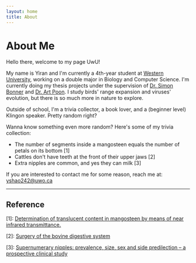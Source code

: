 ```yaml
---
layout: home
title: About
---
```


# About Me


Hello there, welcome to my page UwU!

My name is Yiran and I'm currently a 4th-year student at 
[Western University](https://www.uwo.ca), working on a double major in Biology and Computer Science. I'm currently doing my thesis projects under the supervision of [Dr. Simon Bonner](https://www.uwo.ca/stats/people/bios/simon-bonner.html) and [Dr. Art Poon](https://www.schulich.uwo.ca/microbiologyandimmunology/people/Art%20Poon.html). I study birds' range expansion and viruses' evolution, but there is so much more in nature to explore. 

Outside of school, I'm a trivia collector, a book lover, and a (beginner level) Klingon speaker. Pretty random right?

Wanna know something even more random? Here's some of my trivia collection:

- The number of segments inside a mangosteen equals the number of petals on its bottom \[1\]
- Cattles don't have teeth at the front of their upper jaws \[2\]
- Extra nipples are common, and yes they can milk \[3\] 


If you are interested to contact me for some reason, reach me at: [yshao242@uwo.ca](mailto:yshao242@uwo.ca)

---

## Reference

\[1\]: [Determination of translucent content in mangosteen by means of near infrared transmittance.](https://doi.org/10.1016/j.jfoodeng.2011.09.027>)

\[2\]: [Surgery of the bovine digestive system](https://doi.org/10.1016/B978-0-323-31665-1.00014-9)

\[3\]: [Supernumerary nipples: prevalence, size, sex and side predilection – a prospective clinical study](https://doi.org/10.1007/s004310050944)

